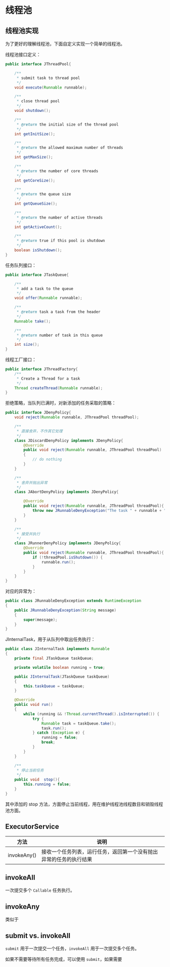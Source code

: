 # 线程池

## 线程池实现

为了更好的理解线程池，下面自定义实现一个简单的线程池。

线程池接口定义：

```java
public interface JThreadPool{

    /**
     * submit task to thread pool
     */
    void execute(Runnable runnable);

    /**
     * close thread pool
     */
    void shutdown();

    /**
     * @return the initial size of the thread pool
     */
    int getInitSize();

    /**
     * @return the allowed maximum number of threads
     */
    int getMaxSize();

    /**
     * @return the number of core threads
     */
    int getCoreSize();

    /**
     * @return the queue size
     */
    int getQueueSize();

    /**
     * @return the number of active threads
     */
    int getActiveCount();

    /**
     * @return true if this pool is shutdown
     */
    boolean isShutdown();
}
```

任务队列接口：

```java
public interface JTaskQueue{

    /**
     * add a task to the queue
     */
    void offer(Runnable runnable);

    /**
     * @return task a task from the header
     */
    Runnable take();

    /**
     * @return number of task in this queue
     */
    int size();
}
```

线程工厂接口：

```java
public interface JThreadFactory{
    /**
     * Create a Thread for a task
     */
    Thread createThread(Runnable runnable);
}
```

拒绝策略，当队列已满时，对新添加的任务采取的策略：

```java
public interface JDenyPolicy{
    void reject(Runnable runnable, JThreadPool threadPool);

    /**
     * 直接舍弃，不作其它处理
     */
    class JDiscardDenyPolicy implements JDenyPolicy{
        @Override
        public void reject(Runnable runnable, JThreadPool threadPool)
        {
            // do nothing
        }
    }

    /**
     * 舍弃并抛出异常
     */
    class JAbortDenyPolicy implements JDenyPolicy{

        @Override
        public void reject(Runnable runnable, JThreadPool threadPool){
            throw new JRunnableDenyException("The task " + runnable + " is abort.");
        }
    }

    /**
     * 接受并执行
     */
    class JRunnerDenyPolicy implements JDenyPolicy{
        @Override
        public void reject(Runnable runnable, JThreadPool threadPool){
            if (!threadPool.isShutdown()) {
                runnable.run();
            }
        }
    }
}
```

对应的异常为：

```java
public class JRunnableDenyException extends RuntimeException
{
    public JRunnableDenyException(String message)
    {
        super(message);
    }
}
```

JInternalTask，用于从队列中取出任务执行：

```java
public class JInternalTask implements Runnable
{
    private final JTaskQueue taskQueue;

    private volatile boolean running = true;

    public JInternalTask(JTaskQueue taskQueue)
    {
        this.taskQueue = taskQueue;
    }

    @Override
    public void run()
    {
        while (running && !Thread.currentThread().isInterrupted()) {
            try {
                Runnable task = taskQueue.take();
                task.run();
            } catch (Exception e) {
                running = false;
                break;
            }
        }
    }

    /**
     * 停止当前任务
     */
    public void  stop(){
        this.running = false;
    }
}
```

其中添加的 stop 方法，方面停止当前线程，用在维护线程池线程数目和销毁线程池方面。

## ExecutorService
|方法|说明|
|---|---|
|invokeAny()|接收一个任务列表，运行任务，返回第一个没有抛出异常的任务的执行结果|

## invokeAll
一次提交多个 `Callable` 任务执行。

## invokeAny
类似于

## submit vs. invokeAll
`submit` 用于一次提交一个任务，`invokeAll` 用于一次提交多个任务。

如果不需要等待所有任务完成，可以使用 `submit`，如果需要